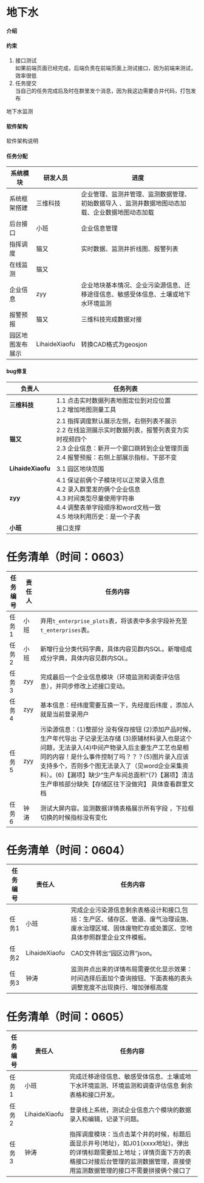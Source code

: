 # 地下水

#### 介绍

#### 约束

1.  接口测试<br>
如果前端页面已经完成，后端负责在前端页面上测试接口，因为前端来测试，效率很低
2.  任务提交<br>
当自己的任务完成后及时在群里发个消息，因为我这边需要合并代码，打包发布


地下水监测

#### 软件架构
软件架构说明


#### 任务分配

|  系统模块 |  研发人员 |       进度            |
|---|---|---|
| 系统框架搭建 |三维科技  | 企业管理、监测井管理、监测数据管理、初始数据导入 、监测井数据地图动态加载、企业数据地图动态加载 |
| 后台接口  |小班   | 企业信息管理|
| 指挥调度  |猫又   | 实时数据、监测井折线图、报警列表   |
| 在线监测  |猫又  |   |
| 企业信息  |zyy   |企业地块基本情况、企业污染源信息、迁移途径信息、敏感受体信息、土壤或地下水环境监测   |
| 报警预报  |猫又   |三维科技完成数据对接   |
| 园区地图发布展示  | LihaideXiaofu  |转换CAD格式为geosjon   |

#### bug修复

| 负责人       | 任务列表                                                                 |
|--------------|--------------------------------------------------------------------------|
| **三维科技** | 1.1 点击实时数据列表地图定位到对应位置<br>1.2 增加地图测量工具           |
| **猫又**     | 2.1 指挥调度默认展示左侧，右侧列表不展示<br>2.2 在线监测展示实时数据列表，报警列表变为实时视频四个<br>2.3 企业信息：新开一个窗口跳转到企业管理页面<br>2.4 报警预报：右侧上部展示指标，下部不变 |
| **LihaideXiaofu** | 3.1 园区地块范围                                                         |
| **zyy**      | 4.1 保证前俩个子模块可以正常录入信息<br>4.2 录入群里发的俩个企业信息<br>4.3 时间类型尽量使用字符串<br>4.4 调整表单字段顺序和word文档一致<br>4.5 地块利用历史：是一个子表 |
| **小班**      | 接口支撑 |




# 任务清单（时间：0603）

| **任务编号** | **责任人** | **任务内容**                                                                 |
|--------------|------------|------------------------------------------------------------------------------|
| 任务1         | 小班       | 弃用`t_enterprise_plots`表，将该表中多余字段补充至`t_enterprises`表。          |
| 任务2         | 小班       | 新增行业分类代码字典，具体内容见群内SQL。新增组成成分字典，具体内容见群内SQL。 |
| 任务3         | zyy        | 完成最后一个企业信息模块（环境监测和调查评估信息），并同步修改上述接口变动。                              |
| 任务4         | zyy        | 基本信息：经纬度需要互换一下，先经度后纬度   ，添加人就是当前登录用户                           |
| 任务5         | zyy        | 污染源信息：(1)整部分 没有保存按钮 (2)添加产品时候，生产年代导出 子记录无法存储     (3)原辅材料录入也是这个问题，无法录入(4)中间产物录入后主要生产工艺也是相同的内容！是什么事件控制了吗？？？(5)图片录入应该支持多个，否则多个图无法录入了（见word企业采集资料）。(6)【漏项】缺少“生产车间总面积”(7)【漏项】清洁生产审核部分缺失【存储区往下没做完】  具体查看群里文档                         |
| 任务6         | 钟涛       | 测试大屏内容。监测数据详情表格展示所有字段  ，下拉框切换的时候指标没有变化                                                        |


# 任务清单（时间：0604）

| **任务编号** | **责任人** | **任务内容**                                                                 |
|--------------|------------|------------------------------------------------------------------------------|
| 任务1         | 小班       | 完成企业污染源信息剩余表格设计和接口,包括：生产区、储存区、管道、废气治理设施、废水治理区域、固体废物贮存或处置区、空地    具体参照群里企业文件模板。         |
| 任务2         | LihaideXiaofu       | CAD文件转出“园区边界”json。 |
| 任务3         | 钟涛       | 监测井点出来的详情布局需要优化显示效果：时间选择后面加个查询按钮、下面表格的表头调整宽度不出现换行、增加弹框高度 |


# 任务清单（时间：0605）

| **任务编号** | **责任人** | **任务内容**                                                                 |
|--------------|------------|------------------------------------------------------------------------------|
| 任务1         | 小班       | 完成迁移途径信息、敏感受体信息、土壤或地下水环境监测、环境监测和调查评估信息 剩余表格和接口开发。         |
| 任务2         | LihaideXiaofu       | 登录线上系统，测试企业信息六个模块的数据录入和编辑，记录下问题。 |
| 任务3         | 钟涛       | 指挥调度模块：当点击某个井的时候，标题后面显示井号(地址)，如J01(xxxx地址)，弹出的详情标题需要加上地址；详情页面下方的表格接口对接后台管理的监测数据管理，直接使用监测数据管理的接口不需要拼接俩个接口了|

